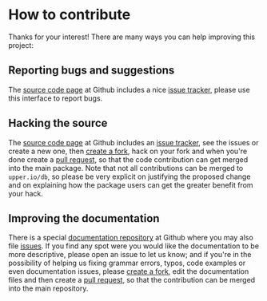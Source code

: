 # How to contribute

Thanks for your interest! There are many ways you can help improving this
project:

## Reporting bugs and suggestions

The [source code page][1] at Github includes a nice [issue tracker][2], please
use this interface to report bugs.

## Hacking the source

The [source code page][1] at Github includes an [issue tracker][2], see the
issues or create a new one, then [create a fork][5], hack on your fork and when
you're done create a [pull request][6], so that the code contribution can get
merged into the main package. Note that not all contributions can be merged to
`upper.io/db`, so please be very explicit on justifying the proposed change and
on explaining how the package users can get the greater benefit from your hack.

## Improving the documentation

There is a special [documentation repository][3] at Github where you may also
file [issues][4]. If you find any spot were you would like the documentation to
be more descriptive, please open an issue to let us know; and if you're in the
possibility of helping us fixing grammar errors, typos, code examples or even
documentation issues, please [create a fork][5], edit the documentation files
and then create a [pull request][6], so that the contribution can be merged
into the main repository.

[1]: https://github.com/upper/db
[2]: https://github.com/upper/db/issues
[3]: https://github.com/upper/docs
[4]: https://github.com/upper/docs/issues
[5]: https://help.github.com/articles/fork-a-repo
[6]: https://help.github.com/articles/fork-a-repo#pull-requests

